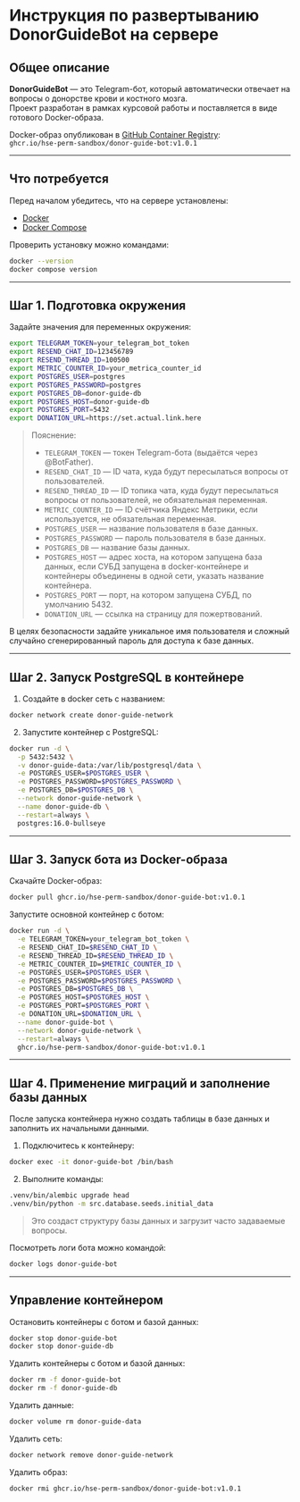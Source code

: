 #  Инструкция по развертыванию DonorGuideBot на сервере

##  Общее описание

**DonorGuideBot** — это Telegram-бот, который автоматически отвечает на вопросы о донорстве крови и костного мозга.  
Проект разработан в рамках курсовой работы и поставляется в виде готового Docker-образа.

Docker-образ опубликован в [GitHub Container Registry](https://github.com/hse-perm-sandbox/donor-guide-bot/pkgs/container/donor-guide-bot):  
`ghcr.io/hse-perm-sandbox/donor-guide-bot:v1.0.1`

---

## Что потребуется

Перед началом убедитесь, что на сервере установлены:

- [Docker](https://docs.docker.com/get-docker/)
- [Docker Compose](https://docs.docker.com/compose/)

Проверить установку можно командами:

```bash
docker --version
docker compose version
```

---

## Шаг 1. Подготовка окружения

Задайте значения для переменных окружения:

```bash
export TELEGRAM_TOKEN=your_telegram_bot_token
export RESEND_CHAT_ID=123456789
export RESEND_THREAD_ID=100500
export METRIC_COUNTER_ID=your_metrica_counter_id
export POSTGRES_USER=postgres
export POSTGRES_PASSWORD=postgres
export POSTGRES_DB=donor-guide-db
export POSTGRES_HOST=donor-guide-db
export POSTGRES_PORT=5432
export DONATION_URL=https://set.actual.link.here
```

>  Пояснение:
> - `TELEGRAM_TOKEN` — токен Telegram-бота (выдаётся через @BotFather).
> - `RESEND_CHAT_ID` — ID чата, куда будут пересылаться вопросы от пользователей.
> - `RESEND_THREAD_ID` — ID топика чата, куда будут пересылаться вопросы от пользователей, не обязательная переменная.
> - `METRIC_COUNTER_ID` — ID счётчика Яндекс Метрики, если используется, не обязательная переменная.
> - `POSTGRES_USER` — название пользователя в базе данных.
> - `POSTGRES_PASSWORD` — пароль пользователя в базе данных.
> - `POSTGRES_DB` — название базы данных.
> - `POSTGRES_HOST` — адрес хоста, на котором запущена база данных, если СУБД запущена в docker-контейнере и контейнеры объединены в одной сети, указать название контейнера.
> - `POSTGRES_PORT` — порт, на котором запущена СУБД, по умолчанию 5432.
> - `DONATION_URL` — ссылка на страницу для пожертвований.

В целях безопасности задайте уникальное имя пользователя и сложный случайно сгенерированный пароль для доступа к базе данных.

---

##  Шаг 2. Запуск PostgreSQL в контейнере

1. Создайте в docker сеть с названием:

```bash
docker network create donor-guide-network
```

2. Запустите контейнер с PostgreSQL:

```bash
docker run -d \
  -p 5432:5432 \
  -v donor-guide-data:/var/lib/postgresql/data \
  -e POSTGRES_USER=$POSTGRES_USER \
  -e POSTGRES_PASSWORD=$POSTGRES_PASSWORD \
  -e POSTGRES_DB=$POSTGRES_DB \
  --network donor-guide-network \
  --name donor-guide-db \
  --restart=always \
  postgres:16.0-bullseye
```
---

## Шаг 3. Запуск бота из Docker-образа

Скачайте Docker-образ:

```bash
docker pull ghcr.io/hse-perm-sandbox/donor-guide-bot:v1.0.1
```

Запустите основной контейнер с ботом:

```bash
docker run -d \
  -e TELEGRAM_TOKEN=your_telegram_bot_token \
  -e RESEND_CHAT_ID=$RESEND_CHAT_ID \
  -e RESEND_THREAD_ID=$RESEND_THREAD_ID \
  -e METRIC_COUNTER_ID=$METRIC_COUNTER_ID \
  -e POSTGRES_USER=$POSTGRES_USER \
  -e POSTGRES_PASSWORD=$POSTGRES_PASSWORD \
  -e POSTGRES_DB=$POSTGRES_DB \
  -e POSTGRES_HOST=$POSTGRES_HOST \
  -e POSTGRES_PORT=$POSTGRES_PORT \
  -e DONATION_URL=$DONATION_URL \
  --name donor-guide-bot \
  --network donor-guide-network \
  --restart=always \
  ghcr.io/hse-perm-sandbox/donor-guide-bot:v1.0.1
```
---

##  Шаг 4. Применение миграций и заполнение базы данных

После запуска контейнера нужно создать таблицы в базе данных и заполнить их начальными данными.

1. Подключитесь к контейнеру:

```bash
docker exec -it donor-guide-bot /bin/bash
```

2. Выполните команды:

```bash
.venv/bin/alembic upgrade head
.venv/bin/python -m src.database.seeds.initial_data
```

> Это создаст структуру базы данных и загрузит часто задаваемые вопросы.

Посмотреть логи бота можно командой:

```bash
docker logs donor-guide-bot
```
---

## Управление контейнером

Остановить контейнеры с ботом и базой данных:

```bash
docker stop donor-guide-bot
docker stop donor-guide-db
```

Удалить контейнеры с ботом и базой данных:

```bash
docker rm -f donor-guide-bot
docker rm -f donor-guide-db
```

Удалить данные:

```bash
docker volume rm donor-guide-data
```

Удалить сеть:

```bash
docker network remove donor-guide-network
```

Удалить образ:

```bash
docker rmi ghcr.io/hse-perm-sandbox/donor-guide-bot:v1.0.1
```
